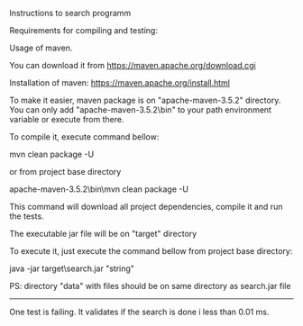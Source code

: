 Instructions to search programm

Requirements for compiling and testing:

Usage of maven.

You can download it from https://maven.apache.org/download.cgi 

Installation of maven: https://maven.apache.org/install.html

To make it easier, maven package is on "apache-maven-3.5.2" directory. You can only add "apache-maven-3.5.2\bin" to your path environment variable or execute from there.
 
 
To compile it, execute command bellow:

mvn clean package -U 

or from project base directory 

apache-maven-3.5.2\bin\mvn clean package -U

This command will download all project dependencies, compile it and run the tests. 

The executable jar file will be on "target" directory

To execute it, just execute the command bellow from project base directory:

java -jar target\search.jar "string"

PS: directory "data" with files should be on same directory as search.jar file

****************
One test is failing. It validates if the search is done i less than 0.01 ms. 
